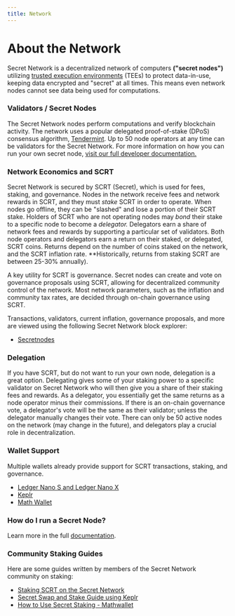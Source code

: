 ```yaml
---
title: Network
---
```


# About the Network

Secret Network is a decentralized network of computers **("secret nodes")** utilizing [trusted execution environments](https://en.wikipedia.org/wiki/Trusted_execution_environment) (TEEs) to protect data-in-use, keeping data encrypted and "secret" at all times. This means even network nodes cannot see data being used for computations.

### Validators / Secret Nodes

The Secret Network nodes perform computations and verify blockchain activity. The network uses a popular delegated proof-of-stake (DPoS) consensus algorithm, [Tendermint](https://tendermint.com/). Up to 50 node operators at any time can be validators for the Secret Network. For more information on how you can run your own secret node, [visit our full developer documentation.](https://docs.scrt.network/validators-and-full-nodes/secret-nodes.html)

### Network Economics and SCRT

Secret Network is secured by SCRT (Secret), which is used for fees, staking, and governance. Nodes in the network receive fees and network rewards in SCRT, and they must *stake* SCRT in order to operate. When nodes go offline, they can be "slashed" and lose a portion of their SCRT stake. Holders of SCRT who are not operating nodes may *bond* their stake to a specific node to become a *delegator.* Delegators earn a share of network fees and rewards by supporting a particular set of validators. Both node operators and delegators earn a return on their staked, or delegated, SCRT coins. Returns depend on the number of coins staked on the network, and the SCRT inflation rate. **Historically, returns from staking SCRT are between 25-30% annually).

A key utility for SCRT is governance. Secret nodes can create and vote on governance proposals using SCRT, allowing for decentralized community control of the network. Most network parameters, such as the inflation and community tax rates, are decided through on-chain governance using SCRT.

Transactions, validators, current inflation, governance proposals, and more are viewed using the following Secret Network block explorer:

* [Secretnodes](https://secretnodes.com/)

### Delegation

If you have SCRT, but do not want to run your own node, delegation is a great option. Delegating gives some of your staking power to a specific validator on Secret Network who will then give you a share of their staking fees and rewards. As a delegator, you essentially get the same returns as a node operator minus their commissions. If there is an on-chain governance vote, a delegator's vote will be the same as their validator; unless the delegator manually changes their vote. There can only be 50 active nodes on the network (may change in the future), and delegators play a crucial role in decentralization.

### Wallet Support

Multiple wallets already provide support for SCRT transactions, staking, and governance.

* [Ledger Nano S and Ledger Nano X](https://docs.scrt.network/ledger-nano-s.html)
* [Keplr](https://wallet.keplr.app)
* [Math Wallet](https://mathwallet.org)

### How do I run a Secret Node?

Learn more in the full [documentation](https://docs.scrt.network/validators-and-full-nodes/secret-nodes.html).

### Community Staking Guides

Here are some guides written by members of the Secret Network community on staking:

* [Staking SCRT on the Secret Network](https://medium.com/@Immassi/staking-scrt-on-the-secret-network-introduction-by-sg-1-8004914672f0)
* [Secret Swap and Stake Guide using Keplr](https://www.youtube.com/watch?v=a--ZTAiN2RQ)
* [How to Use Secret Staking - Mathwallet](https://www.youtube.com/watch?v=_Kbf9fM2c90)
